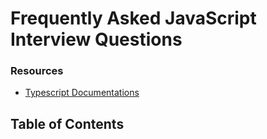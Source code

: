 # Frequently Asked JavaScript Interview Questions 
 ### Resources 
- [Typescript Documentations](https://www.typescriptlang.org/) 
 

 ## Table of Contents

<br/><br/><br/><br/>


